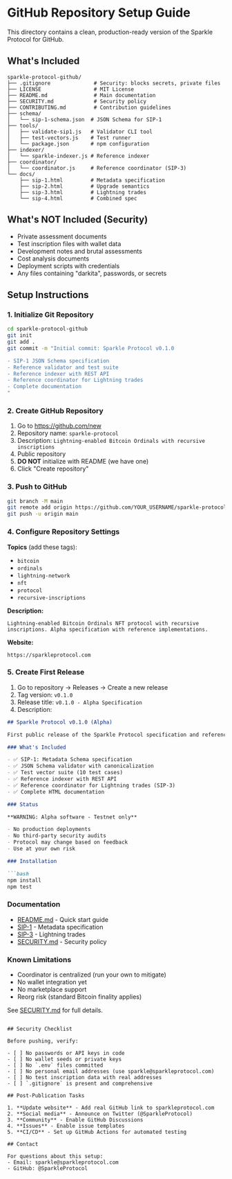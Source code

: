 # GitHub Repository Setup Guide

This directory contains a clean, production-ready version of the Sparkle Protocol for GitHub.

## What's Included

```
sparkle-protocol-github/
├── .gitignore              # Security: blocks secrets, private files
├── LICENSE                 # MIT License
├── README.md               # Main documentation
├── SECURITY.md             # Security policy
├── CONTRIBUTING.md         # Contribution guidelines
├── schema/
│   └── sip-1-schema.json  # JSON Schema for SIP-1
├── tools/
│   ├── validate-sip1.js   # Validator CLI tool
│   ├── test-vectors.js    # Test runner
│   └── package.json       # npm configuration
├── indexer/
│   └── sparkle-indexer.js # Reference indexer
├── coordinator/
│   └── coordinator.js     # Reference coordinator (SIP-3)
└── docs/
    ├── sip-1.html         # Metadata specification
    ├── sip-2.html         # Upgrade semantics
    ├── sip-3.html         # Lightning trades
    └── sip-4.html         # Combined spec
```

## What's NOT Included (Security)

- Private assessment documents
- Test inscription files with wallet data
- Development notes and brutal assessments
- Cost analysis documents
- Deployment scripts with credentials
- Any files containing "darkita", passwords, or secrets

## Setup Instructions

### 1. Initialize Git Repository

```bash
cd sparkle-protocol-github
git init
git add .
git commit -m "Initial commit: Sparkle Protocol v0.1.0

- SIP-1 JSON Schema specification
- Reference validator and test suite
- Reference indexer with REST API
- Reference coordinator for Lightning trades
- Complete documentation
"
```

### 2. Create GitHub Repository

1. Go to https://github.com/new
2. Repository name: `sparkle-protocol`
3. Description: `Lightning-enabled Bitcoin Ordinals with recursive inscriptions`
4. Public repository
5. **DO NOT** initialize with README (we have one)
6. Click "Create repository"

### 3. Push to GitHub

```bash
git branch -M main
git remote add origin https://github.com/YOUR_USERNAME/sparkle-protocol.git
git push -u origin main
```

### 4. Configure Repository Settings

**Topics** (add these tags):
- `bitcoin`
- `ordinals`
- `lightning-network`
- `nft`
- `protocol`
- `recursive-inscriptions`

**Description:**
```
Lightning-enabled Bitcoin Ordinals NFT protocol with recursive inscriptions. Alpha specification with reference implementations.
```

**Website:**
```
https://sparkleprotocol.com
```

### 5. Create First Release

1. Go to repository → Releases → Create a new release
2. Tag version: `v0.1.0`
3. Release title: `v0.1.0 - Alpha Specification`
4. Description:

```markdown
## Sparkle Protocol v0.1.0 (Alpha)

First public release of the Sparkle Protocol specification and reference implementations.

### What's Included

- ✅ SIP-1: Metadata Schema specification
- ✅ JSON Schema validator with canonicalization
- ✅ Test vector suite (10 test cases)
- ✅ Reference indexer with REST API
- ✅ Reference coordinator for Lightning trades (SIP-3)
- ✅ Complete HTML documentation

### Status

**WARNING: Alpha software - Testnet only**

- No production deployments
- No third-party security audits
- Protocol may change based on feedback
- Use at your own risk

### Installation

```bash
npm install
npm test
```

### Documentation

- [README.md](README.md) - Quick start guide
- [SIP-1](docs/sip-1.html) - Metadata specification
- [SIP-3](docs/sip-3.html) - Lightning trades
- [SECURITY.md](SECURITY.md) - Security policy

### Known Limitations

- Coordinator is centralized (run your own to mitigate)
- No wallet integration yet
- No marketplace support
- Reorg risk (standard Bitcoin finality applies)

See [SECURITY.md](SECURITY.md) for full details.
```

## Security Checklist

Before pushing, verify:

- [ ] No passwords or API keys in code
- [ ] No wallet seeds or private keys
- [ ] No `.env` files committed
- [ ] No personal email addresses (use sparkle@sparkleprotocol.com)
- [ ] No test inscription data with real addresses
- [ ] `.gitignore` is present and comprehensive

## Post-Publication Tasks

1. **Update website** - Add real GitHub link to sparkleprotocol.com
2. **Social media** - Announce on Twitter (@SparkleProtocol)
3. **Community** - Enable GitHub Discussions
4. **Issues** - Enable issue templates
5. **CI/CD** - Set up GitHub Actions for automated testing

## Contact

For questions about this setup:
- Email: sparkle@sparkleprotocol.com
- GitHub: @SparkleProtocol
